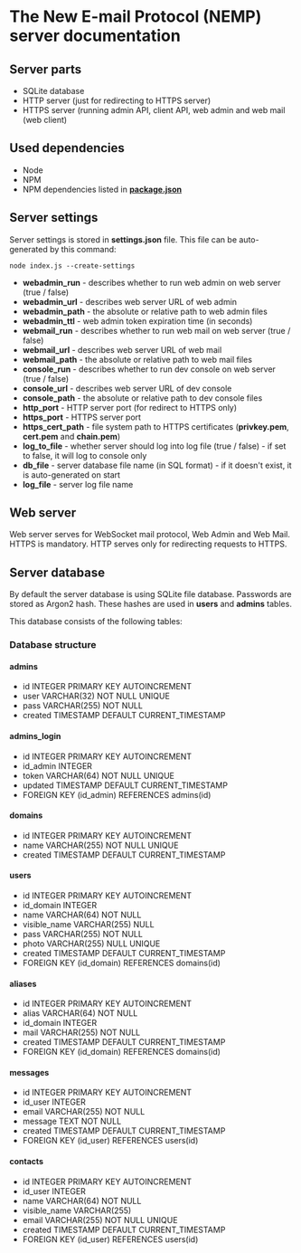 # The New E-mail Protocol (NEMP) server documentation

## Server parts

- SQLite database
- HTTP server (just for redirecting to HTTPS server)
- HTTPS server (running admin API, client API, web admin and web mail (web client)

## Used dependencies
- Node
- NPM
- NPM dependencies listed in [**package.json**](./src/package.json)

## Server settings

Server settings is stored in **settings.json** file. This file can be auto-generated by this command:

```console
node index.js --create-settings
```

- **webadmin_run** - describes whether to run web admin on web server (true / false)
- **webadmin_url** - describes web server URL of web admin
- **webadmin_path** - the absolute or relative path to web admin files
- **webadmin_ttl** - web admin token expiration time (in seconds)
- **webmail_run** - describes whether to run web mail on web server (true / false)
- **webmail_url** - describes web server URL of web mail
- **webmail_path** - the absolute or relative path to web mail files
- **console_run** - describes whether to run dev console on web server (true / false)
- **console_url** - describes web server URL of dev console
- **console_path** - the absolute or relative path to dev console files
- **http_port** - HTTP server port (for redirect to HTTPS only)
- **https_port** - HTTPS server port
- **https_cert_path** - file system path to HTTPS certificates (**privkey.pem**, **cert.pem** and **chain.pem**)
- **log_to_file** - whether server should log into log file (true / false) - if set to false, it will log to console only
- **db_file** - server database file name (in SQL format) - if it doesn't exist, it is auto-generated on start
- **log_file** - server log file name

## Web server
Web server serves for WebSocket mail protocol, Web Admin and Web Mail.
HTTPS is mandatory. HTTP serves only for redirecting requests to HTTPS.

## Server database

By default the server database is using SQLite file database.
Passwords are stored as Argon2 hash. These hashes are used in **users** and **admins** tables.

This database consists of the following tables:

### Database structure

#### admins
- id INTEGER PRIMARY KEY AUTOINCREMENT
- user VARCHAR(32) NOT NULL UNIQUE
- pass VARCHAR(255) NOT NULL
- created TIMESTAMP DEFAULT CURRENT_TIMESTAMP

#### admins_login
- id INTEGER PRIMARY KEY AUTOINCREMENT
- id_admin INTEGER
- token VARCHAR(64) NOT NULL UNIQUE
- updated TIMESTAMP DEFAULT CURRENT_TIMESTAMP
- FOREIGN KEY (id_admin) REFERENCES admins(id)

#### domains
- id INTEGER PRIMARY KEY AUTOINCREMENT
- name VARCHAR(255) NOT NULL UNIQUE
- created TIMESTAMP DEFAULT CURRENT_TIMESTAMP

#### users
- id INTEGER PRIMARY KEY AUTOINCREMENT
- id_domain INTEGER
- name VARCHAR(64) NOT NULL
- visible_name VARCHAR(255) NULL
- pass VARCHAR(255) NOT NULL
- photo VARCHAR(255) NULL UNIQUE
- created TIMESTAMP DEFAULT CURRENT_TIMESTAMP
- FOREIGN KEY (id_domain) REFERENCES domains(id)

#### aliases
- id INTEGER PRIMARY KEY AUTOINCREMENT
- alias VARCHAR(64) NOT NULL
- id_domain INTEGER
- mail VARCHAR(255) NOT NULL
- created TIMESTAMP DEFAULT CURRENT_TIMESTAMP
- FOREIGN KEY (id_domain) REFERENCES domains(id)

#### messages
- id INTEGER PRIMARY KEY AUTOINCREMENT
- id_user INTEGER
- email VARCHAR(255) NOT NULL
- message TEXT NOT NULL
- created TIMESTAMP DEFAULT CURRENT_TIMESTAMP
- FOREIGN KEY (id_user) REFERENCES users(id)

#### contacts
- id INTEGER PRIMARY KEY AUTOINCREMENT
- id_user INTEGER
- name VARCHAR(64) NOT NULL
- visible_name VARCHAR(255)
- email VARCHAR(255) NOT NULL UNIQUE
- created TIMESTAMP DEFAULT CURRENT_TIMESTAMP
- FOREIGN KEY (id_user) REFERENCES users(id)
